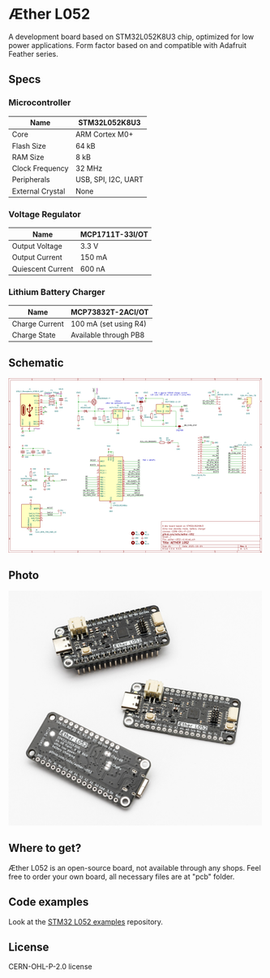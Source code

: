 # Æther L052

A development board based on STM32L052K8U3 chip, optimized for low power applications. Form factor based on and compatible with Adafruit Feather series.

## Specs

### Microcontroller

| Name             | STM32L052K8U3       |
| ---------------- | ------------------- |
| Core             | ARM Cortex M0+      |
| Flash Size       | 64 kB               |
| RAM Size         | 8 kB                |
| Clock Frequency  | 32 MHz              |
| Peripherals      | USB, SPI, I2C, UART |
| External Crystal | None                |

### Voltage Regulator

| Name              | MCP1711T-33I/OT |
| ----------------- | --------------- |
| Output Voltage    | 3.3 V           |
| Output Current    | 150 mA          |
| Quiescent Current | 600 nA          |

### Lithium Battery Charger

| Name           | MCP73832T-2ACI/OT     |
| -------------- | --------------------- |
| Charge Current | 100 mA (set using R4) |
| Charge State   | Available through PB8 |

## Schematic
<a href="./pcb/aether-l052-v1/aether-l052-v1-schematic.pdf"><img src="./photos/aether-l052-schematic-v1.png" alt="Aether L052" width="500"></a>


## Photo

<a href="./photos/aether-l052-set.jpg"><img src="./photos/aether-l052-set.jpg" alt="Aether L052" width="500"></a>


## Where to get?

Æther L052 is an open-source board, not available through any shops. Feel free to order your own board, all necessary files are at "pcb" folder.

## Code examples

Look at the [STM32 L052 examples](https://github.com/xx0x/stm32-l052-examples) repository.


## License

CERN-OHL-P-2.0 license


